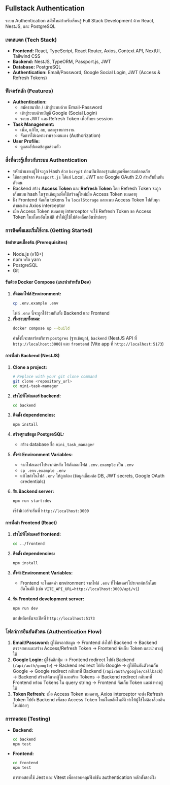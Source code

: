## Fullstack Authentication

ระบบ Authentication สมัยใหม่สำหรับเรียนรู้ Full Stack Development ด้วย React, NestJS, และ PostgreSQL

### เทคสแตค (Tech Stack)

- **Frontend:** React, TypeScript, React Router, Axios, Context API, NextUI, Tailwind CSS
- **Backend:** NestJS, TypeORM, Passport.js, JWT
- **Database:** PostgreSQL
- **Authentication:** Email/Password, Google Social Login, JWT (Access & Refresh Tokens)

### ฟีเจอร์หลัก (Features)

- **Authentication:**
  - สมัครสมาชิก / เข้าสู่ระบบด้วย Email-Password
  - เข้าสู่ระบบด้วยบัญชี Google (Social Login)
  - ระบบ JWT และ Refresh Token เพื่อรักษา session
- **Task Management:**
  - เพิ่ม, แก้ไข, ลบ, และดูรายการงาน
  - จัดการได้เฉพาะงานของตนเอง (Authorization)
- **User Profile:**
  - ดูและอัปเดตข้อมูลส่วนตัว

### สิ่งที่ควรรู้เกี่ยวกับระบบ Authentication

- รหัสผ่านของผู้ใช้จะถูก Hash ด้วย `bcrypt` ก่อนบันทึกลงฐานข้อมูลเพื่อความปลอดภัย
- ใช้กลยุทธ์จาก `Passport.js` ได้แก่ Local, JWT และ Google OAuth 2.0 สำหรับยืนยันตัวตน
- Backend สร้าง **Access Token** และ **Refresh Token** โดย Refresh Token จะถูกเก็บแบบ hash ในฐานข้อมูลเพื่อใช้สร้างคู่ใหม่เมื่อ Access Token หมดอายุ
- ฝั่ง Frontend จัดเก็บ tokens ใน `localStorage` และแนบ Access Token ไปกับทุกคำขอผ่าน Axios interceptor
- เมื่อ Access Token หมดอายุ interceptor จะใช้ Refresh Token ขอ Access Token ใหม่โดยอัตโนมัติ ทำให้ผู้ใช้ไม่ต้องล็อกอินซ้ำบ่อยๆ

### การติดตั้งและเริ่มใช้งาน (Getting Started)

#### ข้อกำหนดเบื้องต้น (Prerequisites)

- Node.js (v18+)
- npm หรือ yarn
- PostgreSQL
- Git

#### รันด้วย Docker Compose (แนะนำสำหรับ Dev)

1. **คัดลอกไฟล์ Environment:**
   ```bash
   cp .env.example .env
   ```
   ไฟล์ `.env` นี้จะถูกใช้ร่วมกันทั้ง Backend และ Frontend
2. **เริ่มระบบทั้งหมด:**
   ```bash
   docker compose up --build
   ```
   คำสั่งนี้จะสตาร์ตบริการ `postgres` (ฐานข้อมูล), `backend` (NestJS API ที่ `http://localhost:3000`) และ `frontend` (Vite app ที่ `http://localhost:5173`)

#### การตั้งค่า Backend (NestJS)

1.  **Clone a project:**
    ```bash
    # Replace with your git clone command
    git clone <repository_url>
    cd mini-task-manager
    ```
2.  **เข้าไปที่โฟลเดอร์ backend:**
    ```bash
    cd backend
    ```
3.  **ติดตั้ง dependencies:**
    ```bash
    npm install
    ```
4.  **สร้างฐานข้อมูล PostgreSQL:**

    - สร้าง database ชื่อ `mini_task_manager`

5.  **ตั้งค่า Environment Variables:**

    - จากโฟลเดอร์โปรเจกต์หลัก ให้คัดลอกไฟล์ `.env.example` เป็น `.env`
    - `cp .env.example .env`
    - แก้ไขค่าในไฟล์ `.env` ให้ถูกต้อง (ข้อมูลเชื่อมต่อ DB, JWT secrets, Google OAuth credentials)

6.  **รัน Backend server:**
    ```bash
    npm run start:dev
    ```
    เซิร์ฟเวอร์จะรันที่ `http://localhost:3000`

#### การตั้งค่า Frontend (React)

1.  **เข้าไปที่โฟลเดอร์ frontend:**
    ```bash
    cd ../frontend
    ```
2.  **ติดตั้ง dependencies:**
    ```bash
    npm install
    ```
3.  **ตั้งค่า Environment Variables:**

    - Frontend จะโหลดค่า environment จากไฟล์ `.env` ที่โฟลเดอร์โปรเจกต์หลักโดยอัตโนมัติ (เช่น `VITE_API_URL=http://localhost:3000/api/v1`)

4.  **รัน Frontend development server:**
    ```bash
    npm run dev
    ```
    แอปพลิเคชันจะเปิดที่ `http://localhost:5173`

### โฟลว์การยืนยันตัวตน (Authentication Flow)

1.  **Email/Password:** ผู้ใช้กรอกข้อมูล -> Frontend ส่งไปที่ Backend -> Backend ตรวจสอบและสร้าง Access/Refresh Token -> Frontend จัดเก็บ Token และนำทางผู้ใช้
2.  **Google Login:** ผู้ใช้คลิกปุ่ม -> Frontend redirect ไปยัง Backend (`/api/auth/google`) -> Backend redirect ไปยัง Google -> ผู้ใช้ยืนยันตัวตนกับ Google -> Google redirect กลับมาที่ Backend (`/api/auth/google/callback`) -> Backend สร้าง/ค้นหาผู้ใช้ และสร้าง Tokens -> Backend redirect กลับมาที่ Frontend พร้อม Tokens ใน query string -> Frontend จัดเก็บ Token และนำทางผู้ใช้
3.  **Token Refresh:** เมื่อ Access Token หมดอายุ, Axios interceptor จะส่ง Refresh Token ไปยัง Backend เพื่อขอ Access Token ใหม่โดยอัตโนมัติ ทำให้ผู้ใช้ไม่ต้องล็อกอินใหม่บ่อยๆ

### การทดสอบ (Testing)

- **Backend:**
  ```bash
  cd backend
  npm test
  ```
- **Frontend:**
  ```bash
  cd frontend
  npm test
  ```
  การทดสอบใช้ Jest และ Vitest เพื่อครอบคลุมฟังก์ชัน authentication หลักทั้งสองฝั่ง
